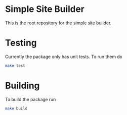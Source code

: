 # Simple Site Builder

This is the root repository for the simple site builder.

# Testing

Currently the package only has unit tests. To run them do
```bash
make test
```

# Building

To build the package run
```bash
make build
```
